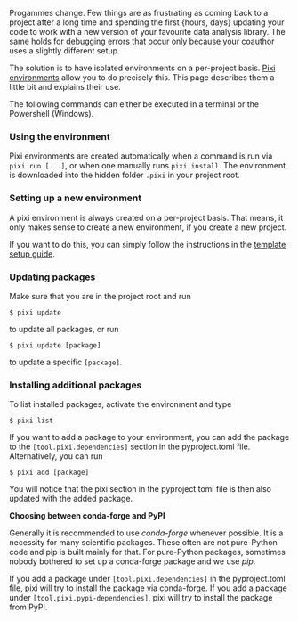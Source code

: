 Progammes change. Few things are as frustrating as coming back to a project after a long
time and spending the first {hours, days} updating your code to work with a new version
of your favourite data analysis library. The same holds for debugging errors that occur
only because your coauthor uses a slightly different setup.

The solution is to have isolated environments on a per-project basis.
[Pixi environments](https://pixi.sh/latest/tutorials/python/) allow you to do precisely
this. This page describes them a little bit and explains their use.

The following commands can either be executed in a terminal or the Powershell (Windows).

### Using the environment

Pixi environments are created automatically when a command is run via `pixi run [...]`,
or when one manually runs `pixi install`. The environment is downloaded into the hidden
folder `.pixi` in your project root.

### Setting up a new environment

A pixi environment is always created on a per-project basis. That means, it only makes
sense to create a new environment, if you create a new project.

If you want to do this, you can simply follow the instructions in the
[template setup guide](../getting_started/template_setup.md).

### Updating packages

Make sure that you are in the project root and run

```console
$ pixi update
```

to update all packages, or run

```console
$ pixi update [package]
```

to update a specific `[package]`.

### Installing additional packages

To list installed packages, activate the environment and type

```console
$ pixi list
```

If you want to add a package to your environment, you can add the package to the
`[tool.pixi.dependencies]` section in the pyproject.toml file. Alternatively, you can
run

```console
$ pixi add [package]
```

You will notice that the pixi section in the pyproject.toml file is then also updated
with the added package.

**Choosing between conda-forge and PyPI**

Generally it is recommended to use *conda-forge* whenever possible. It is a necessity
for many scientific packages. These often are not pure-Python code and pip is built
mainly for that. For pure-Python packages, sometimes nobody bothered to set up a
conda-forge package and we use *pip*.

If you add a package under `[tool.pixi.dependencies]` in the pyproject.toml file, pixi
will try to install the package via conda-forge. If you add a package under
`[tool.pixi.pypi-dependencies]`, pixi will try to install the package from PyPI.
